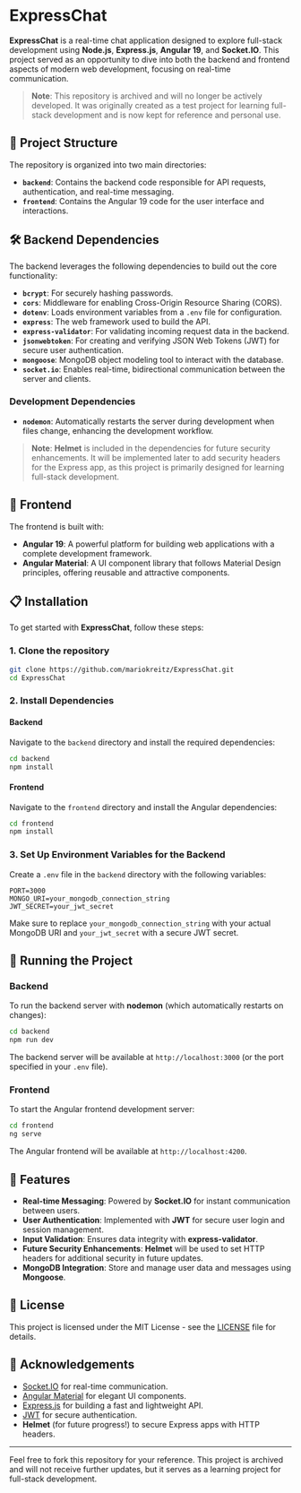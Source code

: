 # ExpressChat

**ExpressChat** is a real-time chat application designed to explore full-stack development using **Node.js**, **Express.js**, **Angular 19**, and **Socket.IO**. This project served as an opportunity to dive into both the backend and frontend aspects of modern web development, focusing on real-time communication.

> **Note**: This repository is archived and will no longer be actively developed. It was originally created as a test project for learning full-stack development and is now kept for reference and personal use.

## 📂 Project Structure

The repository is organized into two main directories:

- **`backend`**: Contains the backend code responsible for API requests, authentication, and real-time messaging.
- **`frontend`**: Contains the Angular 19 code for the user interface and interactions.

## 🛠️ Backend Dependencies

The backend leverages the following dependencies to build out the core functionality:

- **`bcrypt`**: For securely hashing passwords.
- **`cors`**: Middleware for enabling Cross-Origin Resource Sharing (CORS).
- **`dotenv`**: Loads environment variables from a `.env` file for configuration.
- **`express`**: The web framework used to build the API.
- **`express-validator`**: For validating incoming request data in the backend.
- **`jsonwebtoken`**: For creating and verifying JSON Web Tokens (JWT) for secure user authentication.
- **`mongoose`**: MongoDB object modeling tool to interact with the database.
- **`socket.io`**: Enables real-time, bidirectional communication between the server and clients.

### Development Dependencies

- **`nodemon`**: Automatically restarts the server during development when files change, enhancing the development workflow.

> **Note**: **Helmet** is included in the dependencies for future security enhancements. It will be implemented later to add security headers for the Express app, as this project is primarily designed for learning full-stack development.

## 🎨 Frontend

The frontend is built with:

- **Angular 19**: A powerful platform for building web applications with a complete development framework.
- **Angular Material**: A UI component library that follows Material Design principles, offering reusable and attractive components.

## 📋 Installation

To get started with **ExpressChat**, follow these steps:

### 1. Clone the repository

```bash
git clone https://github.com/mariokreitz/ExpressChat.git
cd ExpressChat
```

### 2. Install Dependencies

#### Backend

Navigate to the `backend` directory and install the required dependencies:

```bash
cd backend
npm install
```

#### Frontend

Navigate to the `frontend` directory and install the Angular dependencies:

```bash
cd frontend
npm install
```

### 3. Set Up Environment Variables for the Backend

Create a `.env` file in the `backend` directory with the following variables:

```env
PORT=3000
MONGO_URI=your_mongodb_connection_string
JWT_SECRET=your_jwt_secret
```

Make sure to replace `your_mongodb_connection_string` with your actual MongoDB URI and `your_jwt_secret` with a secure JWT secret.

## 🚀 Running the Project

### Backend

To run the backend server with **nodemon** (which automatically restarts on changes):

```bash
cd backend
npm run dev
```

The backend server will be available at `http://localhost:3000` (or the port specified in your `.env` file).

### Frontend

To start the Angular frontend development server:

```bash
cd frontend
ng serve
```

The Angular frontend will be available at `http://localhost:4200`.

## 🌟 Features

- **Real-time Messaging**: Powered by **Socket.IO** for instant communication between users.
- **User Authentication**: Implemented with **JWT** for secure user login and session management.
- **Input Validation**: Ensures data integrity with **express-validator**.
- **Future Security Enhancements**: **Helmet** will be used to set HTTP headers for additional security in future updates.
- **MongoDB Integration**: Store and manage user data and messages using **Mongoose**.

## 📝 License

This project is licensed under the MIT License - see the [LICENSE](LICENSE) file for details.

## 🤝 Acknowledgements

- [Socket.IO](https://socket.io/) for real-time communication.
- [Angular Material](https://material.angular.io/) for elegant UI components.
- [Express.js](https://expressjs.com/) for building a fast and lightweight API.
- [JWT](https://jwt.io/) for secure authentication.
- **Helmet** (for future progress!) to secure Express apps with HTTP headers.

---

Feel free to fork this repository for your reference. This project is archived and will not receive further updates, but it serves as a learning project for full-stack development.

